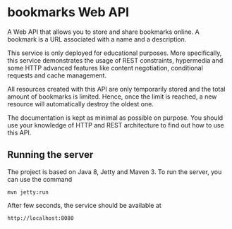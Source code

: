 bookmarks Web API
=================

A Web API that allows you to store and share bookmarks online. 
A bookmark is a URL associated with a name and a description.

This service is only deployed for educational purposes. 
More specifically, this service demonstrates the usage of REST constraints, 
hypermedia and some HTTP advanced features like content negotiation, conditional requests and cache management.

All resources created with this API are only temporarily stored and the total amount of bookmarks is limited. 
Hence, once the limit is reached, a new resource will automatically destroy the oldest one.

The documentation is kept as minimal as possible on purpose.
You should use your knowledge of HTTP and REST architecture to find out how to use this API.

Running the server
------------------

The project is based on Java 8, Jetty and Maven 3. To run the server, you can use the command

    mvn jetty:run

After few seconds, the service should be available at

    http://localhost:8080
 
